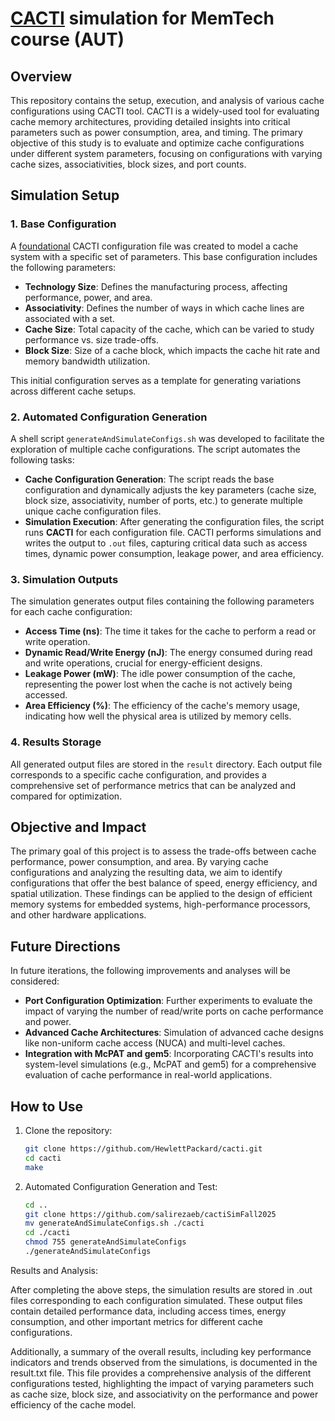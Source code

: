 # [CACTI](https://github.com/HewlettPackard/cacti) simulation for MemTech course (AUT)

## Overview

This repository contains the setup, execution, and analysis of various cache configurations using CACTI tool. CACTI is a widely-used tool for evaluating cache memory architectures, providing detailed insights into critical parameters such as power consumption, area, and timing. The primary objective of this study is to evaluate and optimize cache configurations under different system parameters, focusing on configurations with varying cache sizes, associativities, block sizes, and port counts.

## Simulation Setup

### 1. Base Configuration

A [foundational](https://github.com/salirezaeb/cactiSimFall2025/blob/main/ddr3_cache.cfg) CACTI configuration file was created to model a cache system with a specific set of parameters. This base configuration includes the following parameters:
- **Technology Size**: Defines the manufacturing process, affecting performance, power, and area.
- **Associativity**: Defines the number of ways in which cache lines are associated with a set.
- **Cache Size**: Total capacity of the cache, which can be varied to study performance vs. size trade-offs.
- **Block Size**: Size of a cache block, which impacts the cache hit rate and memory bandwidth utilization.

This initial configuration serves as a template for generating variations across different cache setups.

### 2. Automated Configuration Generation

A shell script `generateAndSimulateConfigs.sh` was developed to facilitate the exploration of multiple cache configurations. The script automates the following tasks:

- **Cache Configuration Generation**: The script reads the base configuration and dynamically adjusts the key parameters (cache size, block size, associativity, number of ports, etc.) to generate multiple unique cache configuration files. 
- **Simulation Execution**: After generating the configuration files, the script runs **CACTI** for each configuration file. CACTI performs simulations and writes the output to `.out` files, capturing critical data such as access times, dynamic power consumption, leakage power, and area efficiency.

### 3. Simulation Outputs

The simulation generates output files containing the following parameters for each cache configuration:

- **Access Time (ns)**: The time it takes for the cache to perform a read or write operation.
- **Dynamic Read/Write Energy (nJ)**: The energy consumed during read and write operations, crucial for energy-efficient designs.
- **Leakage Power (mW)**: The idle power consumption of the cache, representing the power lost when the cache is not actively being accessed.
- **Area Efficiency (%)**: The efficiency of the cache's memory usage, indicating how well the physical area is utilized by memory cells.

### 4. Results Storage

All generated output files are stored in the `result` directory. Each output file corresponds to a specific cache configuration, and provides a comprehensive set of performance metrics that can be analyzed and compared for optimization.

## Objective and Impact

The primary goal of this project is to assess the trade-offs between cache performance, power consumption, and area. By varying cache configurations and analyzing the resulting data, we aim to identify configurations that offer the best balance of speed, energy efficiency, and spatial utilization. These findings can be applied to the design of efficient memory systems for embedded systems, high-performance processors, and other hardware applications.

## Future Directions

In future iterations, the following improvements and analyses will be considered:

- **Port Configuration Optimization**: Further experiments to evaluate the impact of varying the number of read/write ports on cache performance and power.
- **Advanced Cache Architectures**: Simulation of advanced cache designs like non-uniform cache access (NUCA) and multi-level caches.
- **Integration with McPAT and gem5**: Incorporating CACTI's results into system-level simulations (e.g., McPAT and gem5) for a comprehensive evaluation of cache performance in real-world applications.

## How to Use

1. Clone the repository:
   ```bash
   git clone https://github.com/HewlettPackard/cacti.git
   cd cacti
   make
2. Automated Configuration Generation and Test:
   ```bash
   cd ..
   git clone https://github.com/salirezaeb/cactiSimFall2025
   mv generateAndSimulateConfigs.sh ./cacti
   cd ./cacti
   chmod 755 generateAndSimulateConfigs
   ./generateAndSimulateConfigs

Results and Analysis:

After completing the above steps, the simulation results are stored in .out files corresponding to each configuration simulated. These output files contain detailed performance data, including access times, energy consumption, and other important metrics for different cache configurations.

Additionally, a summary of the overall results, including key performance indicators and trends observed from the simulations, is documented in the result.txt file. This file provides a comprehensive analysis of the different configurations tested, highlighting the impact of varying parameters such as cache size, block size, and associativity on the performance and power efficiency of the cache model.
